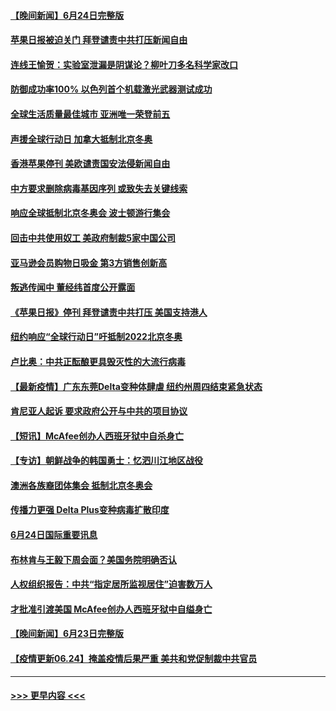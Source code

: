 #### [【晚间新闻】6月24日完整版](../pages/prog202/a103150797.md?t=06251101) 
#### [苹果日报被迫关门 拜登谴责中共打压新闻自由](../pages/prog202/a103150763.md?t=06251101) 
#### [连线王愉贺：实验室泄漏是阴谋论？柳叶刀多名科学家改口](../pages/prog202/a103149839.md?t=06251101) 
#### [防御成功率100% 以色列首个机载激光武器测试成功](../pages/prog202/a103150299.md?t=06251101) 
#### [全球生活质量最佳城市 亚洲唯一荣登前五](../pages/prog202/a103150617.md?t=06251101) 
#### [声援全球行动日 加拿大抵制北京冬奥](../pages/prog202/a103150623.md?t=06251101) 
#### [香港苹果停刊 美欧谴责国安法侵新闻自由](../pages/prog202/a103150659.md?t=06251101) 
#### [中方要求删除病毒基因序列 或致失去关键线索](../pages/prog202/a103150653.md?t=06251101) 
#### [响应全球抵制北京冬奥会 波士顿游行集会](../pages/prog202/a103150582.md?t=06251101) 
#### [回击中共使用奴工 美政府制裁5家中国公司](../pages/prog202/a103150610.md?t=06251101) 
#### [亚马逊会员购物日吸金  第3方销售创新高](../pages/prog202/a103150577.md?t=06251101) 
#### [叛逃传闻中 董经纬首度公开露面](../pages/prog202/a103150595.md?t=06251101) 
#### [《苹果日报》停刊 拜登谴责中共打压 美国支持港人](../pages/prog202/a103150584.md?t=06251101) 
#### [纽约响应“全球行动日”吁抵制2022北京冬奥](../pages/prog202/a103150573.md?t=06251101) 
#### [卢比奥：中共正酝酿更具毁灭性的大流行病毒](../pages/prog202/a103150554.md?t=06251101) 
#### [【最新疫情】广东东莞Delta变种体肆虐 纽约州周四结束紧急状态](../pages/prog202/a103150450.md?t=06251101) 
#### [肯尼亚人起诉 要求政府公开与中共的项目协议](../pages/prog202/a103150288.md?t=06251101) 
#### [【短讯】McAfee创办人西班牙狱中自杀身亡](../pages/prog202/a103150396.md?t=06251101) 
#### [【专访】朝鲜战争的韩国勇士：忆泗川江地区战役](../pages/prog202/a103150309.md?t=06251101) 
#### [澳洲各族裔团体集会 抵制北京冬奥会](../pages/prog202/a103150184.md?t=06251101) 
#### [传播力更强 Delta Plus变种病毒扩散印度](../pages/prog202/a103150185.md?t=06251101) 
#### [6月24日国际重要讯息](../pages/prog202/a103150159.md?t=06251101) 
#### [布林肯与王毅下周会面？美国务院明确否认](../pages/prog202/a103150068.md?t=06251101) 
#### [人权组织报告：中共“指定居所监视居住”迫害数万人](../pages/prog202/a103149940.md?t=06251101) 
#### [才批准引渡美国 McAfee创办人西班牙狱中自缢身亡](../pages/prog202/a103149948.md?t=06251101) 
#### [【晚间新闻】6月23日完整版](../pages/prog202/a103149960.md?t=06251101) 
#### [【疫情更新06.24】掩盖疫情后果严重 美共和党促制裁中共官员](../pages/prog202/a103133785.md?t=06251101) 

----
#### [ >>> 更早内容 <<< ](../indexes/prog202-earlier.md)
